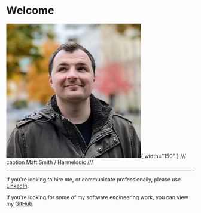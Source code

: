 # Welcome

![Matt Smith](./assets/matt.webp){ width="150" }
/// caption
Matt Smith / Harmelodic
///

---

If you're looking to hire me, or communicate professionally, please
use [LinkedIn](https://www.linkedin.com/in/harmelodic/).

If you're looking for some of my software engineering work, you can view my [GitHub](https://github.com/Harmelodic).

